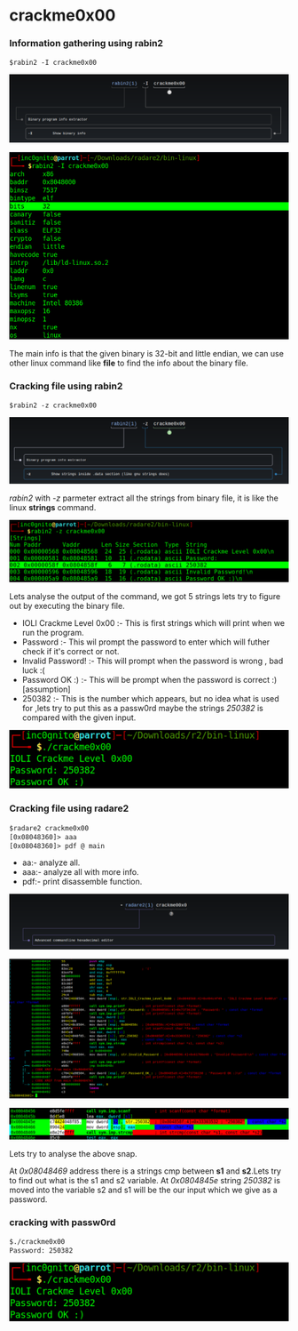 
# crackme0x00
### Information gathering using rabin2


```console
$rabin2 -I crackme0x00
```

![](https://github.com/yashanand/radare2/blob/master/crackme/bin-linux/crackme0x00/0x00/man_rabin2.png)


![](https://github.com/yashanand/radare2/blob/master/crackme/bin-linux/crackme0x00/0x00/info_using_rabin2.png)

The main info is that the given binary is 32-bit and little endian, we can use other linux command like **file** to find the info about the binary file.

### Cracking file using rabin2

```console            
$rabin2 -z crackme0x00
```
![](https://github.com/yashanand/radare2/blob/master/crackme/bin-linux/crackme0x00/0x00/man_rabin2_z.png)

*rabin2* with *-z* parmeter extract all the strings from binary file, it is like the linux **strings** command.

![](https://github.com/yashanand/radare2/blob/master/crackme/bin-linux/crackme0x00/0x00/using_rabin2.png)

Lets analyse the output of the command, we got 5 strings lets try to figure out by executing the binary file.

* IOLI Crackme Level 0x00 :- This is first strings which will print when we run the program.
* Password :- This wil prompt the password to enter which will futher check if it's correct or not.
* Invalid Password! :- This will prompt when the password is wrong , bad luck :(
* Password OK :) :- This will be prompt when the password is correct :) [assumption]
* 250382 :- This is the number which appears, but no idea what is used for ,lets try to put this as a passw0rd maybe the strings *250382* is compared with the given input.

![](https://github.com/yashanand/radare2/blob/master/crackme/bin-linux/crackme0x00/0x00/crack_pass.png)

### Cracking file using radare2

```console 
$radare2 crackme0x00
[0x08048360]> aaa
[0x08048360]> pdf @ main
```

* aa:- analyze all.
* aaa:- analyze all with more info.
* pdf:- print disassemble function.

![](https://github.com/yashanand/radare2/blob/master/crackme/bin-linux/crackme0x00/0x00/man_radare2.png)


![](https://github.com/yashanand/radare2/blob/master/crackme/bin-linux/crackme0x00/0x00/main_function.png)


![](https://github.com/yashanand/radare2/blob/master/crackme/bin-linux/crackme0x00/0x00/%40main_using_radare2.png)

Lets try to analyse the above snap.

At *0x08048469* address there is a strings cmp between **s1** and **s2**.Lets try to find out what is the s1 and s2 variable.
At *0x0804845e* string *250382* is moved into the variable s2 and s1 will be the our input which we give as a password. 

### cracking with passw0rd

```console
$./crackme0x00 
Password: 250382
```

![](https://github.com/yashanand/radare2/blob/master/crackme/bin-linux/crackme0x00/0x00/crack_pass.png)

